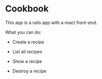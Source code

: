 # Cookbook

This app is a rails app with a react front-end. 

What you can do:

* Create a recipe

* List all recipes

* Show a recipe

* Destroy a recipe
